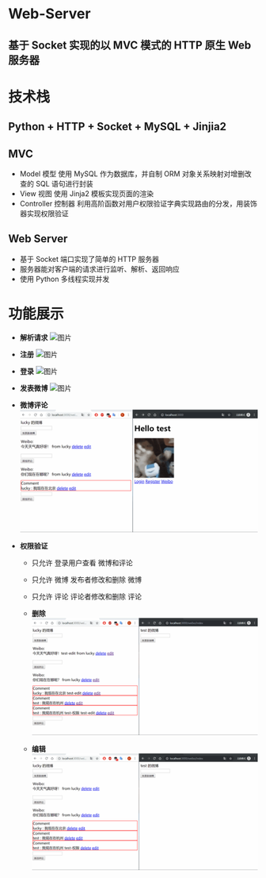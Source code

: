 # Web-Server
## 基于 Socket 实现的以 MVC 模式的 HTTP 原生 Web 服务器

# 技术栈
## Python + HTTP + Socket + MySQL + Jinjia2

## MVC
- Model 模型 使用 MySQL 作为数据库，并自制 ORM 对象关系映射对增删改查的 SQL 语句进行封装
- View 视图 使用 Jinja2 模板实现页面的渲染
- Controller 控制器 利用高阶函数对用户权限验证字典实现路由的分发，用装饰器实现权限验证

## Web Server
- 基于 Socket 端口实现了简单的 HTTP 服务器
- 服务器能对客户端的请求进行监听、解析、返回响应
- 使用 Python 多线程实现并发

# 功能展示
- **解析请求**
![图片](images/request.gif)

- **注册**
![图片](images/register.gif)

- **登录**
![图片](images/login.gif)

- **发表微博**
![图片](images/weibo.gif)

- **微博评论**
![图片](images/comment.gif)

- **权限验证**
  - 只允许 登录用户查看 微博和评论
  - 只允许 微博 发布者修改和删除 微博 
  - 只允许 评论 评论者修改和删除 评论

  - **删除**
  ![图片](images/delete.gif)

  - **编辑**
  ![图片](images/edit.gif)


